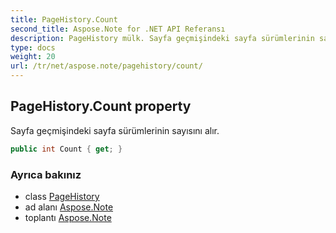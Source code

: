 ```yaml
---
title: PageHistory.Count
second_title: Aspose.Note for .NET API Referansı
description: PageHistory mülk. Sayfa geçmişindeki sayfa sürümlerinin sayısını alır.
type: docs
weight: 20
url: /tr/net/aspose.note/pagehistory/count/
---
```

## PageHistory.Count property

Sayfa geçmişindeki sayfa sürümlerinin sayısını alır.

```csharp
public int Count { get; }
```

### Ayrıca bakınız

* class [PageHistory](../)
* ad alanı [Aspose.Note](../../pagehistory/)
* toplantı [Aspose.Note](../../../)


